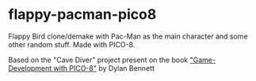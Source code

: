# flappy-pacman-pico8
Flappy Bird clone/demake with Pac-Man as the main character and some other random stuff. Made with PICO-8.

Based on the "Cave Diver" project present on the book ["Game-Development with PICO-8"](https://mboffin.itch.io/gamedev-with-pico-8-issue1) by Dylan Bennett
